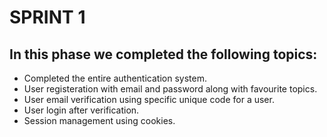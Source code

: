 # SPRINT 1

## In this phase we completed the following topics:
- Completed the entire authentication system.
- User registeration with email and password along with favourite topics.
- User email verification using specific unique code for a user.
- User login after verification.
- Session management using cookies.